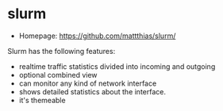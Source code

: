 # slurm

* Homepage: https://github.com/mattthias/slurm/

Slurm has the following features:

  * realtime traffic statistics divided into incoming and outgoing
  * optional combined view
  * can monitor any kind of network interface
  * shows detailed statistics about the interface.
  * it's themeable
